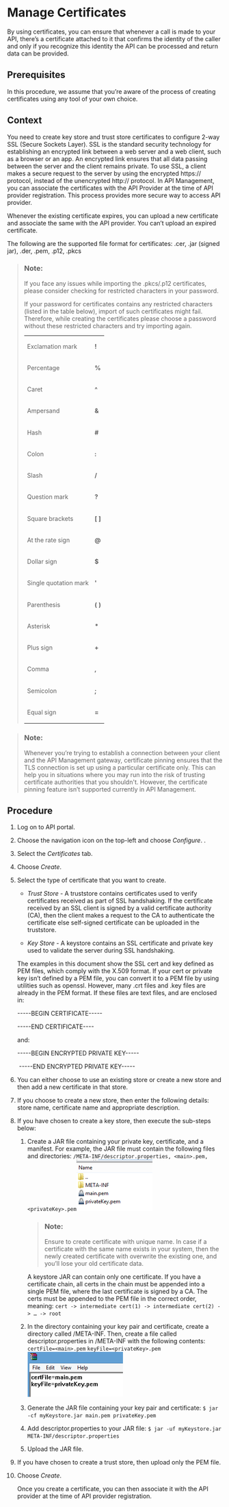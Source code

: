 <!-- loioc6658758fa1a4d29a4140a247f5505bb -->

# Manage Certificates

By using certificates, you can ensure that whenever a call is made to your API, there’s a certificate attached to it that confirms the identity of the caller and only if you recognize this identity the API can be processed and return data can be provided.



## Prerequisites

In this procedure, we assume that you’re aware of the process of creating certificates using any tool of your own choice.



## Context

You need to create key store and trust store certificates to configure 2-way SSL \(Secure Sockets Layer\). SSL is the standard security technology for establishing an encrypted link between a web server and a web client, such as a browser or an app. An encrypted link ensures that all data passing between the server and the client remains private. To use SSL, a client makes a secure request to the server by using the encrypted https:// protocol, instead of the unencrypted http:// protocol. In API Management, you can associate the certificates with the API Provider at the time of API provider registration. This process provides more secure way to access API provider.

Whenever the existing certificate expires, you can upload a new certificate and associate the same with the API provider. You can’t upload an expired certificate.

The following are the supported file format for certificates: .cer, .jar \(signed jar\), .der, .pem, .p12, .pkcs

> ### Note:  
> If you face any issues while importing the .pkcs/.p12 certificates, please consider checking for restricted characters in your password.
> 
> If your password for certificates contains any restricted characters \(listed in the table below\), import of such certificates might fail. Therefore, while creating the certificates please choose a password without these restricted characters and try importing again.
> 
> 
> <table>
> <tr>
> <td valign="top">
> 
> Exclamation mark
> 
> 
> 
> </td>
> <td valign="top">
> 
> **!** 
> 
> 
> 
> </td>
> </tr>
> <tr>
> <td valign="top">
> 
> Percentage
> 
> 
> 
> </td>
> <td valign="top">
> 
> **%** 
> 
> 
> 
> </td>
> </tr>
> <tr>
> <td valign="top">
> 
> Caret
> 
> 
> 
> </td>
> <td valign="top">
> 
> **^** 
> 
> 
> 
> </td>
> </tr>
> <tr>
> <td valign="top">
> 
> Ampersand
> 
> 
> 
> </td>
> <td valign="top">
> 
> **&** 
> 
> 
> 
> </td>
> </tr>
> <tr>
> <td valign="top">
> 
> Hash
> 
> 
> 
> </td>
> <td valign="top">
> 
> **\#** 
> 
> 
> 
> </td>
> </tr>
> <tr>
> <td valign="top">
> 
> Colon
> 
> 
> 
> </td>
> <td valign="top">
> 
> **:** 
> 
> 
> 
> </td>
> </tr>
> <tr>
> <td valign="top">
> 
> Slash
> 
> 
> 
> </td>
> <td valign="top">
> 
> **/** 
> 
> 
> 
> </td>
> </tr>
> <tr>
> <td valign="top">
> 
> Question mark
> 
> 
> 
> </td>
> <td valign="top">
> 
> **?** 
> 
> 
> 
> </td>
> </tr>
> <tr>
> <td valign="top">
> 
> Square brackets
> 
> 
> 
> </td>
> <td valign="top">
> 
> **\[ \]** 
> 
> 
> 
> </td>
> </tr>
> <tr>
> <td valign="top">
> 
> At the rate sign
> 
> 
> 
> </td>
> <td valign="top">
> 
> **@** 
> 
> 
> 
> </td>
> </tr>
> <tr>
> <td valign="top">
> 
> Dollar sign
> 
> 
> 
> </td>
> <td valign="top">
> 
> **$** 
> 
> 
> 
> </td>
> </tr>
> <tr>
> <td valign="top">
> 
> Single quotation mark
> 
> 
> 
> </td>
> <td valign="top">
> 
> **'** 
> 
> 
> 
> </td>
> </tr>
> <tr>
> <td valign="top">
> 
> Parenthesis
> 
> 
> 
> </td>
> <td valign="top">
> 
> **\( \)** 
> 
> 
> 
> </td>
> </tr>
> <tr>
> <td valign="top">
> 
> Asterisk
> 
> 
> 
> </td>
> <td valign="top">
> 
> **\*** 
> 
> 
> 
> </td>
> </tr>
> <tr>
> <td valign="top">
> 
> Plus sign
> 
> 
> 
> </td>
> <td valign="top">
> 
> **\+** 
> 
> 
> 
> </td>
> </tr>
> <tr>
> <td valign="top">
> 
> Comma
> 
> 
> 
> </td>
> <td valign="top">
> 
> **,** 
> 
> 
> 
> </td>
> </tr>
> <tr>
> <td valign="top">
> 
> Semicolon
> 
> 
> 
> </td>
> <td valign="top">
> 
> **;** 
> 
> 
> 
> </td>
> </tr>
> <tr>
> <td valign="top">
> 
> Equal sign
> 
> 
> 
> </td>
> <td valign="top">
> 
> **=** 
> 
> 
> 
> </td>
> </tr>
> </table>

> ### Note:  
> Whenever you’re trying to establish a connection between your client and the API Management gateway, certificate pinning ensures that the TLS connection is set up using a particular certificate only. This can help you in situations where you may run into the risk of trusting certificate authorities that you shouldn't. However, the certificate pinning feature isn’t supported currently in API Management.



## Procedure

1.  Log on to API portal.

2.  Choose the navigation icon on the top-left and choose *Configure*. .

3.  Select the *Certificates* tab.

4.  Choose *Create*.

5.  Select the type of certificate that you want to create.

    -   *Trust Store* - A truststore contains certificates used to verify certificates received as part of SSL handshaking. If the certificate received by an SSL client is signed by a valid certificate authority \(CA\), then the client makes a request to the CA to authenticate the certificate else self-signed certificate can be uploaded in the truststore.

    -   *Key Store* - A keystore contains an SSL certificate and private key used to validate the server during SSL handshaking.

    The examples in this document show the SSL cert and key defined as PEM files, which comply with the X.509 format. If your cert or private key isn’t defined by a PEM file, you can convert it to a PEM file by using utilities such as openssl. However, many .crt files and .key files are already in the PEM format. If these files are text files, and are enclosed in:

    \-----BEGIN CERTIFICATE-----

    \-----END CERTIFICATE----

    and:

    \-----BEGIN ENCRYPTED PRIVATE KEY-----

    ​ -----END ENCRYPTED PRIVATE KEY-----

6.  You can either choose to use an existing store or create a new store and then add a new certificate in that store.

7.  If you choose to create a new store, then enter the following details: store name, certificate name and appropriate description.

8.  If you have chosen to create a key store, then execute the sub-steps below:

    1.  Create a JAR file containing your private key, certificate, and a manifest. For example, the JAR file must contain the following files and directories: `/META-INF/descriptor.properties, <main>.pem, <privateKey>.pem`![](images/API_Cetrificate_4ceb060.png)

        > ### Note:  
        > Ensure to create certificate with unique name. In case if a certificate with the same name exists in your system, then the newly created certificate with overwrite the existing one, and you’ll lose your old certificate data.

        A keystore JAR can contain only one certificate. If you have a certificate chain, all certs in the chain must be appended into a single PEM file, where the last certificate is signed by a CA. The certs must be appended to the PEM file in the correct order, meaning: `cert -> intermediate cert(1) -> intermediate cert(2) -> … -> root`

    2.  In the directory containing your key pair and certificate, create a directory called /META-INF. Then, create a file called descriptor.properties in /META-INF with the following contents: `certFile=<main>.pem` `keyFile=<privateKey>.pem`![](images/API_Certificate_Prop_86b9a54.png)

    3.  Generate the JAR file containing your key pair and certificate: `$ jar -cf myKeystore.jar main.pem privateKey.pem`

    4.  Add descriptor.properties to your JAR file: `$ jar -uf myKeystore.jar META-INF/descriptor.properties`

    5.  Upload the JAR file.


9.  If you have chosen to create a trust store, then upload only the PEM file.

10. Choose *Create*.

    Once you create a certificate, you can then associate it with the API provider at the time of API provider registration.


